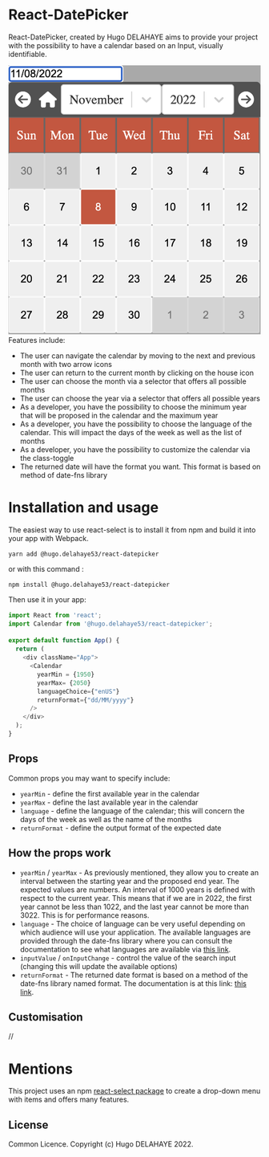 # React-DatePicker

React-DatePicker, created by Hugo DELAHAYE aims to provide your project with the possibility to have a calendar based on an Input, visually identifiable.

![demo calendar](public/illustrate-demo.png)
Features include:

- The user can navigate the calendar by moving to the next and previous month with two arrow icons
- The user can return to the current month by clicking on the house icon
- The user can choose the month via a selector that offers all possible months
- The user can choose the year via a selector that offers all possible years
- As a developer, you have the possibility to choose the minimum year that will be proposed in the calendar and the maximum year
- As a developer, you have the possibility to choose the language of the calendar. This will impact the days of the week as well as the list of months
- As a developer, you have the possibility to customize the calendar via the class-toggle
- The returned date will have the format you want. This format is based on method of date-fns library

# Installation and usage

The easiest way to use react-select is to install it from npm and build it into your app with Webpack.

```
yarn add @hugo.delahaye53/react-datepicker
```

or with this command :

```
npm install @hugo.delahaye53/react-datepicker
```

Then use it in your app:

```js
import React from 'react';
import Calendar from '@hugo.delahaye53/react-datepicker';

export default function App() {
  return (
    <div className="App">
      <Calendar
        yearMin = {1950}
        yearMax= {2050}
        languageChoice={"enUS"}
        returnFormat={"dd/MM/yyyy"}
      />
    </div>
  );
}
```

## Props

Common props you may want to specify include:

- `yearMin` - define the first available year in the calendar
- `yearMax` - define the last available year in the calendar
- `language` - define the language of the calendar; this will concern the days of the week as well as the name of the months
- `returnFormat` - define the output format of the expected date


## How the props work

- `yearMin` / `yearMax` - As previously mentioned, they allow you to create an interval between the starting year and the proposed end year. The expected values are numbers. An interval of 1000 years is defined with respect to the current year. This means that if we are in 2022, the first year cannot be less than 1022, and the last year cannot be more than 3022. This is for performance reasons.
- `language` - The choice of language can be very useful depending on which audience will use your application. The available languages are provided through the date-fns library where you can consult the documentation to see what languages are available via [this link](https://date-fns.org/docs/Getting-Started).
- `inputValue` / `onInputChange` - control the value of the search input (changing this will update the available options)
- `returnFormat` - The returned date format is based on a method of the date-fns library named format. The documentation is at this link: [this link](https://date-fns.org/v2.29.3/docs/format).

## Customisation
//
# Mentions

This project uses an npm [react-select package](https://www.npmjs.com/package/react-select) to create a drop-down menu with items and offers many features.

## License

Common Licence. Copyright (c) Hugo DELAHAYE 2022.